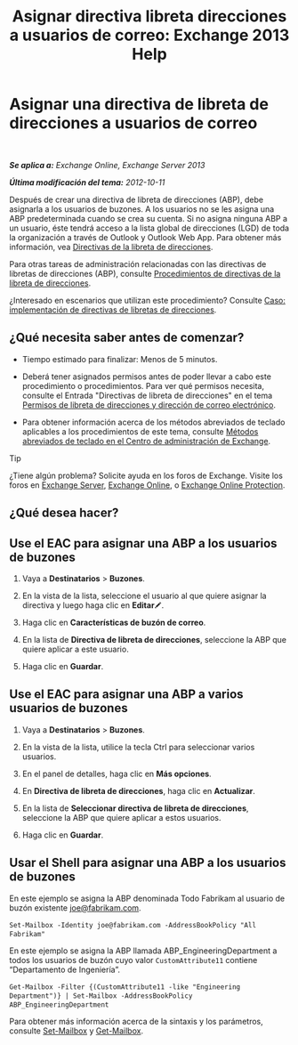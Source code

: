 ﻿---
title: 'Asignar directiva libreta direcciones a usuarios de correo: Exchange 2013 Help'
TOCTitle: Asignar una directiva de libreta de direcciones a usuarios de correo
ms:assetid: bdfe6575-24c0-47d0-9cfb-ece910db248b
ms:mtpsurl: https://technet.microsoft.com/es-es/library/Hh529942(v=EXCHG.150)
ms:contentKeyID: 49895880
ms.date: 04/23/2018
mtps_version: v=EXCHG.150
ms.translationtype: HT
---

# Asignar una directiva de libreta de direcciones a usuarios de correo

 

_**Se aplica a:** Exchange Online, Exchange Server 2013_

_**Última modificación del tema:** 2012-10-11_

Después de crear una directiva de libreta de direcciones (ABP), debe asignarla a los usuarios de buzones. A los usuarios no se les asigna una ABP predeterminada cuando se crea su cuenta. Si no asigna ninguna ABP a un usuario, éste tendrá acceso a la lista global de direcciones (LGD) de toda la organización a través de Outlook y Outlook Web App. Para obtener más información, vea [Directivas de la libreta de direcciones](https://docs.microsoft.com/es-es/exchange/address-books/address-book-policies/address-book-policies).

Para otras tareas de administración relacionadas con las directivas de libretas de direcciones (ABP), consulte [Procedimientos de directivas de la libreta de direcciones](address-book-policy-procedures-exchange-2013-help.md).

¿Interesado en escenarios que utilizan este procedimiento? Consulte [Caso: implementación de directivas de libretas de direcciones](scenario-deploying-https://docs.microsoft.com/es-es/exchange/address-books/address-book-policies/address-book-policies).

## ¿Qué necesita saber antes de comenzar?

  - Tiempo estimado para finalizar: Menos de 5 minutos.

  - Deberá tener asignados permisos antes de poder llevar a cabo este procedimiento o procedimientos. Para ver qué permisos necesita, consulte el Entrada "Directivas de libreta de direcciones" en el tema [Permisos de libreta de direcciones y dirección de correo electrónico](email-address-and-address-book-permissions-exchange-2013-help.md).

  - Para obtener información acerca de los métodos abreviados de teclado aplicables a los procedimientos de este tema, consulte [Métodos abreviados de teclado en el Centro de administración de Exchange](keyboard-shortcuts-in-the-exchange-admin-center-exchange-online-protection-help.md).


> [!TIP]
> ¿Tiene algún problema? Solicite ayuda en los foros de Exchange. Visite los foros en <A href="https://go.microsoft.com/fwlink/p/?linkid=60612">Exchange Server</A>, <A href="https://go.microsoft.com/fwlink/p/?linkid=267542">Exchange Online</A>, o <A href="https://go.microsoft.com/fwlink/p/?linkid=285351">Exchange Online Protection</A>.



## ¿Qué desea hacer?

## Use el EAC para asignar una ABP a los usuarios de buzones

1.  Vaya a **Destinatarios** \> **Buzones**.

2.  En la vista de la lista, seleccione el usuario al que quiere asignar la directiva y luego haga clic en **Editar**![Icono Editar](images/Bb124582.6f53ccb2-1f13-4c02-bea0-30690e6ea71d(EXCHG.150).gif "Icono Editar").

3.  Haga clic en **Características de buzón de correo**.

4.  En la lista de **Directiva de libreta de direcciones**, seleccione la ABP que quiere aplicar a este usuario.

5.  Haga clic en **Guardar**.

## Use el EAC para asignar una ABP a varios usuarios de buzones

1.  Vaya a **Destinatarios** \> **Buzones**.

2.  En la vista de la lista, utilice la tecla Ctrl para seleccionar varios usuarios.

3.  En el panel de detalles, haga clic en **Más opciones**.

4.  En **Directiva de libreta de direcciones**, haga clic en **Actualizar**.

5.  En la lista de **Seleccionar directiva de libreta de direcciones**, seleccione la ABP que quiere aplicar a estos usuarios.

6.  Haga clic en **Guardar**.

## Usar el Shell para asignar una ABP a los usuarios de buzones

En este ejemplo se asigna la ABP denominada Todo Fabrikam al usuario de buzón existente joe@fabrikam.com.

    Set-Mailbox -Identity joe@fabrikam.com -AddressBookPolicy "All Fabrikam"

En este ejemplo se asigna la ABP llamada ABP\_EngineeringDepartment a todos los usuarios de buzón cuyo valor `CustomAttribute11` contiene “Departamento de Ingeniería”.

    Get-Mailbox -Filter {(CustomAttribute11 -like "Engineering Department")} | Set-Mailbox -AddressBookPolicy ABP_EngineeringDepartment

Para obtener más información acerca de la sintaxis y los parámetros, consulte [Set-Mailbox](https://technet.microsoft.com/es-es/library/bb123981\(v=exchg.150\)) y [Get-Mailbox](https://technet.microsoft.com/es-es/library/bb123685\(v=exchg.150\)).

